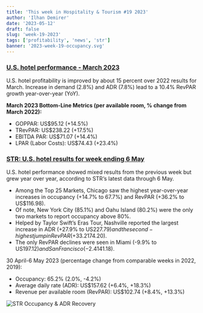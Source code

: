 ```yaml
---
title: 'This week in Hospitality & Tourism #19 2023'
author: 'Ilhan Demirer'
date: '2023-05-12'
draft: false
slug: 'week-19-2023'
tags: ['profitability', 'news', 'str']
banner: '2023-week-19-occupancy.svg'
---
```


### [U.S. hotel performance - March 2023](https://www.hospitalitynet.org/news/4116303.html)

U.S. hotel profitability is improved by about 15 percent over 2022 results for March. Increase in demand (2.8%) and ADR (7.8%) lead to a 10.4% RevPAR growth year-over-year (YoY).

**March 2023 Bottom-Line Metrics (per available room, % change from March 2022):**

- GOPPAR: US$95.12 (+14.5%)
- TRevPAR: US$238.22 (+17.5%)
- EBITDA PAR: US$71.07 (+14.4%)
- LPAR (Labor Costs): US$74.43 (+23.4%)

### [STR: U.S. hotel results for week ending 6 May](https://str.com/press-release/str-us-hotel-results-week-ending-6-may)

U.S. hotel performance showed mixed results from the previous week but grew year over year, according to STR‘s latest data through 6 May.

- Among the Top 25 Markets, Chicago saw the highest year-over-year increases in occupancy (+14.7% to 67.7%) and RevPAR (+36.2% to US$116.98).
- Of note, New York City (85.1%) and Oahu Island (80.2%) were the only two markets to report occupancy above 80%.
- Helped by Taylor Swift’s Eras Tour, Nashville reported the largest increase in ADR (+27.9% to US$227.79) and the second-highest jump in RevPAR (+33.2% to US$174.20).
- The only RevPAR declines were seen in Miami (-9.9% to US$197.12) and San Francisco (-2.4% to US$141.18).

30 April-6 May 2023 (percentage change from comparable weeks in 2022, 2019):

- Occupancy: 65.2% (2.0%, -4.2%)
- Average daily rate (ADR): US$157.62 (+6.4%, +18.3%)
- Revenue per available room (RevPAR): US$102.74 (+8.4%, +13.3%)

![STR Occupancy & ADR Recovery](/images/blogimages/2023-week-19-occupancy.svg)
